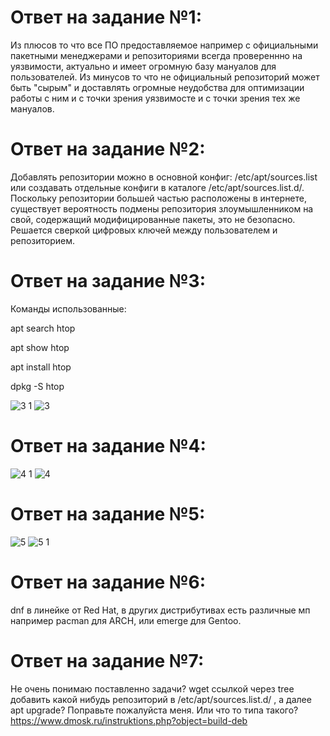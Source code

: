 # Ответ на задание №1:
Из плюсов  то что все ПО предоставляемое  например с официальными пакетными менеджерами и репозиториями всегда провереннно на уязвимости, актуально и имеет огромную базу мануалов для пользователей. Из минусов то что не официальный репозиторий может быть "сырым" и доставлять огромные неудобства для оптимизации работы с ним и с точки зрения уязвимосте и с точки зрения тех же мануалов.
# Ответ на задание №2:
Добавлять репозитории можно в основной конфиг: /etc/apt/sources.list или создавать отдельные конфиги в каталоге /etc/apt/sources.list.d/.
Поскольку репозитории большей частью расположены в интернете, существует вероятность подмены репозитория злоумышленником на свой, содержащий модифицированные пакеты, это не безопасно. 
Решается сверкой цифровых ключей между пользователем и репозиторием.
# Ответ на задание №3: 
Команды использованные:

apt search htop

apt show htop

apt install htop

dpkg -S htop

![3 1](https://user-images.githubusercontent.com/107581500/184288550-969e7448-85d8-476f-8d18-29b5d3da2bd9.jpg)
![3](https://user-images.githubusercontent.com/107581500/184288553-30a1d2c7-bd02-4d11-a280-a1afaa85b6e6.jpg)
# Ответ на задание №4: 
![4 1](https://user-images.githubusercontent.com/107581500/184522649-aa5e1658-a361-4b9b-82c2-b89721702d5a.jpg)
![4](https://user-images.githubusercontent.com/107581500/184522652-c7f22628-3f86-462f-bc92-a0311fd25a42.jpg)
# Ответ на задание №5: 
![5](https://user-images.githubusercontent.com/107581500/184522665-320ac653-8822-4c37-8882-8dc4e84ee584.jpg)
![5 1](https://user-images.githubusercontent.com/107581500/184522667-366366ff-634b-4cdd-a43f-81ae14480a34.jpg)
# Ответ на задание №6: 
dnf в линейке от Red Hat, в других дистрибутивах есть различные мп например  pacman  для ARCH, или emerge для Gentoo.
# Ответ на задание №7: 
Не очень понимаю поставленно задачи? wget  ссылкой через tree добавить  какой нибудь репозиторий  в /etc/apt/sources.list.d/ , а далее apt upgrade? Поправьте пожалуйста меня.
Или что то типа такого? https://www.dmosk.ru/instruktions.php?object=build-deb 
